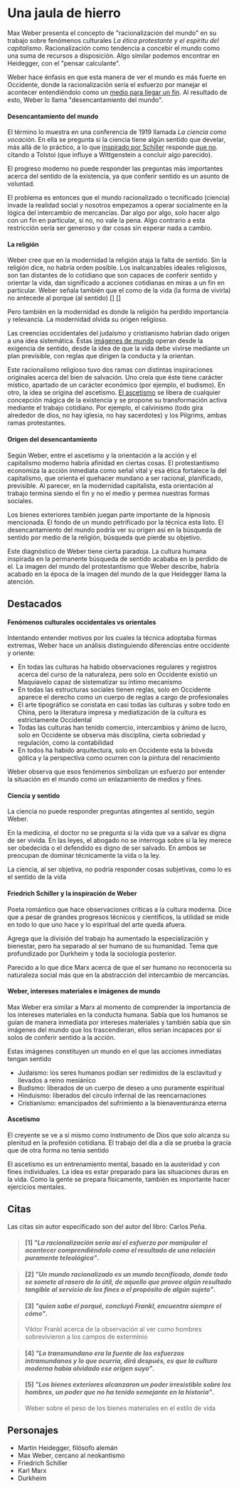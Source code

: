 # Una jaula de hierro

Max Weber presenta el concepto de "racionalización del mundo" en su trabajo sobre fenómenos culturales *La ética protestante y el espíritu del capitalismo*. Racionalización como tendencia a concebir el mundo como una suma de recursos a disposición. Algo similar podemos encontrar en Heidegger, con el "pensar calculante". 

Weber hace énfasis en que esta manera de ver el mundo es más fuerte en Occidente, donde la racionalización sería el esfuerzo por manejar el acontecer entendiéndolo como un [medio para llegar un fin](#fenómenos-culturales-occidentales-vs-orientales). Al resultado de esto, Weber lo llama "desencantamiento del mundo".

#### Desencantamiento del mundo

El término lo muestra en una conferencia de 1919 llamada *La ciencia como vocación*. En ella se pregunta si la ciencia tiene algún sentido que develar, más allá de lo práctico, a lo que [inspirado por Schiller](#friedrich-schiller-y-la-inspiración-de-weber) responde [que no](#ciencia-y-sentido). citando a Tolstoi (que influye a Wittgenstein a concluir algo parecido). 

El progreso moderno no puede responder las preguntas más importantes acerca del sentido de la existencia, ya que conferir sentido es un asunto de voluntad. 

El problema es entonces que el mundo racionalizado o tecnificado (ciencia) invade la realidad social y nosotros empezamos a operar socialmente en la lógica del intercambio de mercancías. Dar algo por algo, solo hacer algo con un fin en particular, si no, no vale la pena. Algo contrario a esta restricción sería ser generoso y dar cosas sin esperar nada a cambio.

#### La religión

Weber cree que en la modernidad la religión ataja la falta de sentido. Sin la religión dice, no habría orden posible. Los inalcanzables ideales religiosos, son tan distantes de lo cotidiano que son capaces de conferir sentido y orientar la vida, dan significado a acciones cotidianas en miras a un fin en particular. Weber señala también que el como de la vida (la forma de vivirla) no antecede al porque (al sentido) [\[\]]() [\[\]]() 

Pero también en la modernidad es donde la religión ha perdido importancia y relevancia. La modernidad olvida su origen religioso. 

Las creencias occidentales del judaísmo y cristianismo habrían dado origen a una idea sistemática. Éstas [imágenes de mundo](#weber-intereses-materiales-e-imágenes-de-mundo) operan desde la exigencia de sentido, desde la idea de que la vida debe vivirse mediante un plan previsible, con reglas que dirigen la conducta y la orientan. 

Este racionalismo religioso tuvo dos ramas con distintas inspiraciones originales acerca del bien de salvación. Uno creía que éste tiene carácter místico, apartado de un carácter económico (por ejemplo, el budismo). En otro, la idea se origina del ascetismo. [El ascetismo](#ascetismo) se libera de cualquier concepción mágica de la existencia y se propone su transformación activa mediante el trabajo cotidiano. Por ejemplo, el calvinismo (todo gira alrededor de dios, no hay iglesia, no hay sacerdotes) y los Pilgrims, ambas ramas protestantes. 

#### Origen del desencantamiento

Según Weber, entre el ascetismo y la orientación a la acción y el capitalismo moderno habría afinidad en ciertas cosas. El protestantismo economiza la acción inmediata como señal vital y esa ética fortalece la del capitalismo, que orienta el quehacer mundano a ser racional, planificado, previsible. Al parecer, en la modernidad capitalista, esta orientación al trabajo termina siendo el fin y no el medio y permea nuestras formas sociales.

Los bienes exteriores también juegan parte importante de la hipnosis mencionada. El fondo de un mundo petrificado por la técnica esta listo. El desencantamiento del mundo podría ver su origen así en la búsqueda de sentido por medio de la religión, búsqueda que pierde su objetivo.

Este diagnóstico de Weber tiene cierta paradoja. La cultura humana inspirada en la permanente búsqueda de sentido acababa en la perdido de el. La imagen del mundo del protestantismo que Weber describe, habría acabado en la época de la imagen del mundo de la que Heidegger llama la atención. 

## Destacados

#### Fenómenos culturales occidentales vs orientales

Intentando entender motivos por los cuales la técnica adoptaba formas extremas, Weber hace un análisis distinguiendo diferencias entre occidente y oriente: 
- En todas las culturas ha habido observaciones regulares y registros acerca del curso de la naturaleza, pero solo en Occidente existió un Maquiavelo capaz de sistematizar su íntimo mecanismo
- En todas las estructuras sociales tienen reglas, solo en Occidente aparece el derecho como un cuerpo de reglas a cargo de profesionales
- El arte tipográfico se constata en casi todas las culturas y sobre todo en China, pero la literatura impresa y mediatización de la cultura es estrictamente Occidental
- Todas las culturas han tenido comercio, intercambios y ánimo de lucro, solo en Occidente se observa más disciplina, cierta sobriedad y regulación, como la contabilidad
- En todos ha habido arquitectura, solo en Occidente esta la bóveda gótica y la perspectiva como ocurren con la pintura del renacimiento

Weber observa que esos fenómenos simbolizan un esfuerzo por entender la situación en el mundo como un enlazamiento de medios y fines. 

#### Ciencia y sentido 

La ciencia no puede responder preguntas atingentes al sentido, según Weber.

En la medicina, el doctor no se pregunta si la vida que va a salvar es digna de ser vivida. En las leyes, el abogado no se interroga sobre si la ley merece ser obedecida o el defendido es digno de ser salvado. En ambos se preocupan de dominar técnicamente la vida o la ley. 

La ciencia, al ser objetiva, no podría responder cosas subjetivas, como lo es el sentido de la vida


#### Friedrich Schiller y la inspiración de Weber

Poeta romántico que hace observaciones críticas a la cultura moderna. Dice que a pesar de grandes progresos técnicos y científicos, la utilidad se mide en todo lo que uno hace y lo espiritual del arte queda afuera.

Agrega que la división del trabajo ha aumentado la especialización y bienestar, pero ha separado al ser humano de su humanidad. Tema que profundizado por Durkheim y toda la sociología posterior. 

Parecido a lo que dice Marx acerca de que el ser humano no reconocería su naturaleza social más que en la abstracción del intercambio de mercancías. 

#### Weber, intereses materiales e imágenes de mundo
Max Weber era similar a Marx al momento de comprender la importancia de los intereses materiales en la conducta humana. Sabía que los humanos se guían de manera inmediata por intereses materiales y también sabía que sin imágenes del mundo que los trascendieran, ellos serían incapaces por sí solos de conferir sentido a la acción.

Estas imágenes constituyen un mundo en el que las acciones inmediatas tengan sentido
- Judaísmo: los seres humanos podían ser redimidos de la esclavitud y llevados a reino mesiánico
- Budismo: liberados de un cuerpo de deseo a uno puramente espiritual
- Hinduismo: liberados del circulo infernal de las reencarnaciones
- Cristianismo: emancipados del sufrimiento a la bienaventuranza eterna
  
#### Ascetismo

El creyente se ve a sí mismo como instrumento de Dios que solo alcanza su plenitud en la profesión cotidiana. El trabajo del día a día se prueba la gracia que de otra forma no tenia sentido

El ascetismo es un entrenamiento mental, basado en la austeridad y con fines individuales. La idea es estar preparado para las situaciones duras en la vida. Como la gente se prepara físicamente, también es importante hacer ejercicios mentales.


## Citas

Las citas sin autor especificado son del autor del libro: Carlos Peña.

<!-- p105 -->
> #### [1] _"La racionalización sería así el esfuerzo por manipular el acontecer comprendiéndolo como el resultado de una relación puramente teleológica"_.

<!-- p107 -->
> #### [2] _"Un mundo racionalizado es un mundo tecnificado, donde todo se somete al rasero de lo útil, de aquello que provee algún resultado tangible al servicio de los fines o el propósito de algún sujeto"_.

<!-- p110 -->
> #### [3] _"quien sabe el porqué, concluyó Frankl, encuentra siempre el cómo"_.
>
> Viktor Frankl acerca de la observación al ver como hombres sobrevivieron a los campos de exterminio

<!-- p111 -->
> #### [4] _"Lo transmundano era la fuente de los esfuerzos intramundanos y lo que ocurría, dirá después, es que la cultura moderna había olvidado ese origen suyo"_.

<!-- p115 -->
> #### [5] _"Los bienes exteriores alcanzaron un poder irresistible sobre los hombres, un poder que no ha tenido semejante en la historia"_.
>
> Weber sobre el peso de los bienes materiales en el estilo de vida

## Personajes

- Martin Heidegger, filósofo alemán
- Max Weber, cercano al neokantismo
- Friedrich Schiller
- Karl Marx
- Durkheim